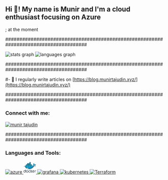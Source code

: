 <h2 align="left">Hi 👋! My name is Munir and I'm a cloud enthusiast focusing on Azure </h2><h10>; at the moment</h10>

#####################################################################################

<div align="left">
  <img src="https://github-readme-stats.vercel.app/api?hide_title=false&hide_rank=false&show_icons=true&include_all_commits=true&count_private=true&disable_animations=false&theme=dracula&locale=en&hide_border=false&username=munir94" height="150" alt="stats graph"  />
  <img src="https://github-readme-stats.vercel.app/api/top-langs?locale=en&hide_title=false&layout=compact&card_width=320&langs_count=5&theme=dracula&hide_border=false&username=munir94" height="150" alt="languages graph"  />
</div>

#####################################################################################

#- 📝 I regularly write articles on [https://blog.munirtajudin.xyz/](https://blog.munirtajudin.xyz/)

#####################################################################################
<h3 align="left">Connect with me:</h3>
<p align="left">
<a href="https://linkedin.com/in/munirtajudin" target="blank"><img align="center" src="https://raw.githubusercontent.com/rahuldkjain/github-profile-readme-generator/master/src/images/icons/Social/linked-in-alt.svg" alt="munir tajudin" height="30" width="40" /></a>
</p>

#####################################################################################
<h3 align="left">Languages and Tools:</h3>
<p align="left"> <a href="https://azure.microsoft.com/en-in/" target="_blank" rel="noreferrer"> <img src="https://www.vectorlogo.zone/logos/microsoft_azure/microsoft_azure-icon.svg" alt="azure" width="40" height="40"/> </a> <a href="https://www.docker.com/" target="_blank" rel="noreferrer"> <img src="https://raw.githubusercontent.com/devicons/devicon/master/icons/docker/docker-original-wordmark.svg" alt="docker" width="40" height="40"/> </a> <a href="https://grafana.com" target="_blank" rel="noreferrer"> <img src="https://www.vectorlogo.zone/logos/grafana/grafana-icon.svg" alt="grafana" width="40" height="40"/> </a> <a href="https://kubernetes.io" target="_blank" rel="noreferrer"> <img src="https://www.vectorlogo.zone/logos/kubernetes/kubernetes-icon.svg" alt="kubernetes" width="40" height="40"/> </a>  <a href="https://www.terraform.io/" target="_blank" rel="noreferrer"> <img src="https://www.vectorlogo.zone/util/preview.html?image=/logos/terraformio/terraformio-icon.svg" alt="Terraform" width="40" height="40"/> </a> </p>
